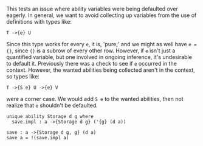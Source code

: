 
This tests an issue where ability variables were being defaulted over
eagerly. In general, we want to avoid collecting up variables from the
use of definitions with types like:

    T ->{e} U

Since this type works for every `e`, it is, 'pure;' and we might as
well have `e = {}`, since `{}` is a subrow of every other row.
However, if `e` isn't just a quantified variable, but one involved in
ongoing inference, it's undesirable to default it. Previously there
was a check to see if `e` occurred in the context. However, the wanted
abilities being collected aren't in the context, so types like:

    T ->{S e} U ->{e} V

were a corner case. We would add `S e` to the wanted abilities, then
not realize that `e` shouldn't be defaulted.

```unison
unique ability Storage d g where
  save.impl : a ->{Storage d g} ('{g} (d a))

save : a ->{Storage d g, g} (d a)
save a = !(save.impl a)
```
